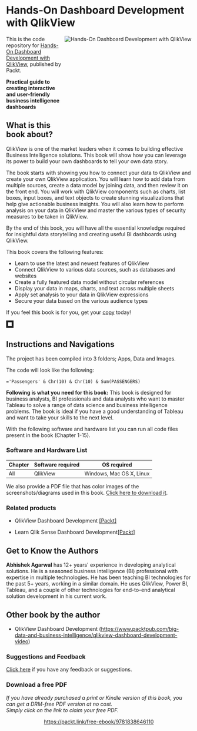 


# Hands-On Dashboard Development with QlikView


<a href="https://www.packtpub.com/big-data-and-business-intelligence/hands-dashboard-development-qlikview"><img src="https://prod.packtpub.com/media/catalog/product/cache/06984bbd7440c034ee95b696f0e419b4/c/o/cover_31.png" alt="Hands-On Dashboard Development with QlikView" height="256px" align="right"></a>

This is the code repository for [Hands-On Dashboard Development with QlikView](https://prod.packtpub.com/in/big-data-and-business-intelligence/hands-dashboard-development-qlikview), published by Packt.

**Practical guide to creating interactive and user-friendly business intelligence dashboards**

## What is this book about?
QlikView is one of the market leaders when it comes to building effective Business Intelligence solutions. This book will show how you can leverage its power to build your own dashboards to tell your own data story.

The book starts with showing you how to connect your data to QlikView and create your own QlikView application. You will learn how to add data from multiple sources, create a data model by joining data, and then review it on the front end. You will work with QlikView components such as charts, list boxes, input boxes, and text objects to create stunning visualizations that help give actionable business insights. You will also learn how to perform analysis on your data in QlikView and master the various types of security measures to be taken in QlikView.

By the end of this book, you will have all the essential knowledge required for insightful data storytelling and creating useful BI dashboards using QlikView.

This book covers the following features:
* Learn to use the latest and newest features of QlikView
* Connect QlikView to various data sources, such as databases and websites
* Create a fully featured data model without circular references
* Display your data in maps, charts, and text across multiple sheets
* Apply set analysis to your data in QlikView expressions
* Secure your data based on the various audience types

If you feel this book is for you, get your [copy](https://www.amazon.com/Dashboard-Development-QlikView-Abhishek-Agarwal/dp/1838646116) today!

<a href="https://www.packtpub.com/?utm_source=github&utm_medium=banner&utm_campaign=GitHubBanner"><img src="https://raw.githubusercontent.com/PacktPublishing/GitHub/master/GitHub.png" 
alt="https://www.packtpub.com/" border="5" /></a>


## Instructions and Navigations
The project has been compiled into 3 folders; Apps, Data and Images.

The code will look like the following:
```
='Passengers' & Chr(10) & Chr(10) & Sum(PASSENGERS)
```

**Following is what you need for this book:**
This book is designed for business analysts, BI professionals and data analysts who want to master Tableau to solve a range of data science and business intelligence problems. The book is ideal if you have a good understanding of Tableau and want to take your skills to the next level.

With the following software and hardware list you can run all code files present in the book (Chapter 1-15).

### Software and Hardware List

| Chapter  | Software required                   | OS required                        |
| -------- | ------------------------------------| -----------------------------------|
|      All |  QlikView                           | Windows, Mac OS X, Linux           |


We also provide a PDF file that has color images of the screenshots/diagrams used in this book. [Click here to download it](http://www.packtpub.com/sites/default/files/downloads/9781838646110_ColorImages.pdf).



### Related products <Other books you may enjoy>
* QlikView Dashboard Development  [[Packt]](https://www.packtpub.com/big-data-and-business-intelligence/qlikview-dashboard-development-video)

* Learn Qlik Sense Dashboard Development[[Packt]](https://www.packtpub.com/big-data-and-business-intelligence/learn-qlik-sense-dashboard-development-video)

## Get to Know the Authors
**Abhishek Agarwal** has 12+ years' experience in developing analytical solutions. He is a seasoned business intelligence (BI) professional with expertise in multiple technologies. He has been teaching BI technologies for the past 5+ years, working in a similar domain. He uses QlikView, Power BI, Tableau, and a couple of other technologies for end-to-end analytical solution development in his current work.

## Other book by the author
* QlikView Dashboard Development (https://www.packtpub.com/big-data-and-business-intelligence/qlikview-dashboard-development-video)

### Suggestions and Feedback
[Click here](https://docs.google.com/forms/d/e/1FAIpQLSdy7dATC6QmEL81FIUuymZ0Wy9vH1jHkvpY57OiMeKGqib_Ow/viewform) if you have any feedback or suggestions.
### Download a free PDF

 <i>If you have already purchased a print or Kindle version of this book, you can get a DRM-free PDF version at no cost.<br>Simply click on the link to claim your free PDF.</i>
<p align="center"> <a href="https://packt.link/free-ebook/9781838646110">https://packt.link/free-ebook/9781838646110 </a> </p>